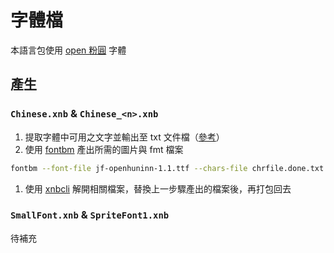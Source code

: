 # 字體檔
本語言包使用 [open 粉圓](https://justfont.com/huninn/) 字體
## 產生
### `Chinese.xnb` & `Chinese_<n>.xnb`
1. 提取字體中可用之文字並輸出至 txt 文件檔（[參考](https://pastebin.pl/view/8bf741c1)）
1. 使用 [fontbm](https://github.com/vladimirgamalyan/fontbm) 產出所需的圖片與 fmt 檔案
```sh
fontbm --font-file jf-openhuninn-1.1.ttf --chars-file chrfile.done.txt --data-format xml --texture-width 1024 --texture-height 1024 --font-size 26  --output ChineseTW
```
1. 使用 [xnbcli](https://github.com/LeonBlade/xnbcli) 解開相關檔案，替換上一步驟產出的檔案後，再打包回去
### `SmallFont.xnb` & `SpriteFont1.xnb`
待補充